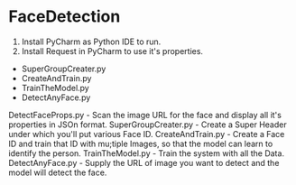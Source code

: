 # FaceDetection

1) Install PyCharm as Python IDE to run.
2) Install Request in PyCharm to use it's properties.

* SuperGroupCreater.py
* CreateAndTrain.py
* TrainTheModel.py
* DetectAnyFace.py

DetectFaceProps.py - Scan the image URL for the face and display all it's properties in JSOn format.
SuperGroupCreater.py - Create a Super Header under which you'll put various Face ID.
CreateAndTrain.py - Create a Face ID and train that ID with mu;tiple Images, so that the model can learn to identify the person.
TrainTheModel.py - Train the system with all the Data.
DetectAnyFace.py - Supply the URL of image you want to detect and the model will detect the face.
